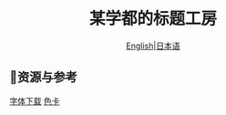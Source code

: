 <div style="text-align: center;">
<h1>
某学都的标题工房
</h1>

[English](docs/README_en.md)|[日本语](docs/README_jp.md)

</div>

## 🔗资源与参考
[字体下载](https://www.fonts.net.cn/font-34110358882.html)
[色卡](https://toaru.huijiwiki.com/wiki/%E5%B8%AE%E5%8A%A9:%E9%A2%9C%E8%89%B2)
